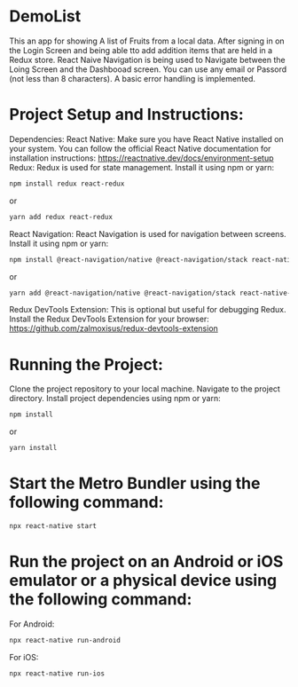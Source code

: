 # DemoList
This an app for showing A list of Fruits from a local data. After signing in on the Login Screen and being able tto add addition items that are held in a Redux store. React Naive Navigation is being used to Navigate between the Loing Screen and the Dashbooad screen. You can use any email or Passord (not less than 8 characters). A basic error handling is implemented. 

# Project Setup and Instructions:
Dependencies:
React Native: Make sure you have React Native installed on your system. You can follow the official React Native documentation for installation instructions: https://reactnative.dev/docs/environment-setup
Redux: Redux is used for state management. Install it using npm or yarn:
```bash
npm install redux react-redux
```
or
```bash
yarn add redux react-redux
```
React Navigation: React Navigation is used for navigation between screens. Install it using npm or yarn:
```bash
npm install @react-navigation/native @react-navigation/stack react-native-reanimated react-native-gesture-handler react-native-screens react-native-safe-area-context @react-native-community/viewpager
```
or
```bash
yarn add @react-navigation/native @react-navigation/stack react-native-reanimated react-native-gesture-handler react-native-screens react-native-safe-area-context @react-native-community/viewpager
```
Redux DevTools Extension: This is optional but useful for debugging Redux. Install the Redux DevTools Extension for your browser: https://github.com/zalmoxisus/redux-devtools-extension

# Running the Project:
Clone the project repository to your local machine.
Navigate to the project directory.
Install project dependencies using npm or yarn:
```bash
npm install
```
or
```bash
yarn install
```
# Start the Metro Bundler using the following command:
```bash
npx react-native start
```
# Run the project on an Android or iOS emulator or a physical device using the following command:
For Android:
```bash
npx react-native run-android
```
For iOS:
```bash
npx react-native run-ios
```
